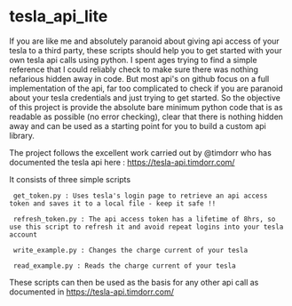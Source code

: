 # tesla_api_lite
If you are like me and absolutely paranoid about giving api access of your tesla to a third party, these scripts should help you to get started with your own tesla api calls using python. I spent ages trying to find a simple reference that I could reliably check to make sure there was nothing nefarious hidden away in code. But most api's on github focus on a full implementation of the api, far too complicated to check if you are paranoid about your tesla credentials and just trying to get started.
So the objective of this project is provide the absolute bare minimum python code that is as readable as possible (no error checking), clear that there is nothing hidden away and can be used as a starting point for you to build a custom api library.

The project follows the excellent work carried out by @timdorr who has documented the tesla api here :  https://tesla-api.timdorr.com/

It consists of three simple scripts

     get_token.py : Uses tesla's login page to retrieve an api access token and saves it to a local file - keep it safe !!
     
     refresh_token.py : The api access token has a lifetime of 8hrs, so use this script to refresh it and avoid repeat logins into your tesla account
  
     write_example.py : Changes the charge current of your tesla
  
     read_example.py : Reads the charge current of your tesla

These scripts can then be used as the basis for any other api call as documented in https://tesla-api.timdorr.com/

